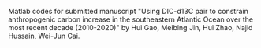 Matlab codes for submitted manuscript 
"Using DIC-d13C pair to constrain anthropogenic carbon increase in the southeastern Atlantic Ocean over the most recent decade (2010-2020)" 
by Hui Gao, Meibing Jin, Hui Zhao, Najid Hussain, Wei-Jun Cai.

